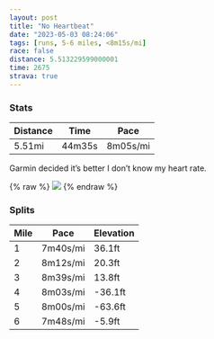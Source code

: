 ```yaml
---
layout: post
title: "No Heartbeat"
date: "2023-05-03 08:24:06"
tags: [runs, 5-6 miles, <8m15s/mi]
race: false
distance: 5.513229599000001
time: 2675
strava: true
---
```


### Stats

| Distance | Time | Pace |
|----------|------|------|
|5.51mi|44m35s|8m05s/mi|

Garmin decided it’s better I don’t know my heart rate.

{% raw %}
<img src='https://maps.googleapis.com/maps/api/staticmap?maptype=roadmap&path=enc:g|vwFhlsbMmAy@kAk@gDu@gBg@|@G~@?hBFl@A`@Ic@CSKDYZm@_@YYGKGC[d@w@JYLs@?g@Hk@?SDOA?@DJURYH]FKXw@Z]@YCIa@?MCKQAIFGFTEBO@c@g@SEY_@JH?CIC[e@IWUgAGI[aA?[gAq@}@iAg@Sm@]SUe@{@i@c@UMKPUAmAy@uAm@{@Sc@Ua@c@UB[\c@XQk@M{@G?]Fu@m@Uq@oBk@w@o@s@w@o@_@EMAQKSg@UWA[[Gc@KKmBu@]s@CBY]m@CWKYQMBOEGII[gA{@Ye@UWSc@Mq@eA_@e@e@SKUUk@GU[a@a@_A_@IMYUi@[}ASU]Ei@AuAUw@QYQM_@GGNOIEq@@e@PyAt@yB?g@Ee@?o@As@Lg@|@cBx@kEIu@M_@aAw@wAk@iBaAa@a@}Aq@QUi@a@Ug@c@k@Se@QwAA}At@kBPm@PgA?KIg@Ma@[s@[c@Q]a@[gAW]QYa@OGY][OI[k@qAa@iAYk@c@_@u@a@u@[c@MaAEc@FaAv@i@ViAKSIu@w@sAaAe@o@[cAYi@Om@IOYWe@GeALi@@{@_@o@QOKWCe@QcASk@UeB_AgAcA}@kAYa@eAoAi@W{@e@_@OiAq@OC}AqAa@i@i@oA]aBU{ACo@Hq@JgBGuBMe@_@_@cAg@UI_DqBMMc@SwAiAmCcBgAw@[]kAo@GKwAs@wAeAc@UqAe@sACkAHe@Ea@So@OeBZcAx@k@Z[Ae@Gi@QuD{B_@]sBwCkA}AW[c@[e@EaBPe@Bm@EmDm@o@W_@Wo@u@e@{@K]Mq@S_@[[OAYD_@^Ub@CVFt@Jj@~@|AHZFj@Iz@K\WXa@LqAc@]WkAyAoBkAWYWQu@Uc@AUK_@N_@C[WAGDUTi@Bm@h@mC?g@DyAHg@?KOZEBIKu@C]a@?Yf@aB\w@Le@R_@Jk@Fo@Ni@HWT]^aANU`@]XqAV_@Nm@Jq@HONm@N_@By@Pk@Ho@l@s@d@cA?eBQMG?V]d@w@tAcBXm@Dw@Pw@Jy@n@gA`@eBNe@B_@Rk@^_@DgA&key=AIzaSyC1MId7bFpkLXNAaYhBSTb8jLyiSqzbDtM&size=800x800&markers=color:yellow|label:S|40.75476,-73.99637&markers=color:green|label:F|40.79458000000002,-73.9417499999998'>
{% endraw %}

### Splits

| Mile | Pace | Elevation |
|------|------|-----------|
|1|7m40s/mi|36.1ft|
|2|8m12s/mi|20.3ft|
|3|8m39s/mi|13.8ft|
|4|8m03s/mi|-36.1ft|
|5|8m00s/mi|-63.6ft|
|6|7m48s/mi|-5.9ft|
